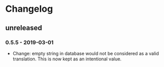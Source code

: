 # Changelog

## unreleased

### 0.5.5 - 2019-03-01
- Change: empty string in database would not be considered as a valid translation. This is now kept as an intentional value.
